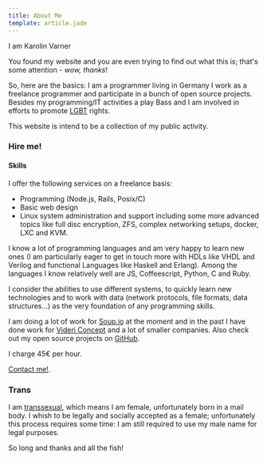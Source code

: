 ```yaml
---
title: About Me
template: article.jade
---
```


I am Karolin Varner

You found my website and you are even trying to find out
what this is; that's some attention - *wow, thanks*!

So, here are the basics: I am a programmer living in Germany
I work as
a freelance programmer and participate in a bunch of open
source projects.
Besides my programming/IT activities a play Bass and I am
involved in efforts to promote
[LGBT](https://en.wikipedia.org/wiki/LGBT) rights.

This website is intend to be a collection of my public
activity.

### Hire me!

#### Skills

I offer the following services on a freelance basis:

* Programming (Node.js, Rails, Posix/C)
* Basic web design
* Linux system administration and support including some
  more advanced topics like full disc encryption, ZFS,
  complex networking setups, docker, LXC and KVM.

I know a lot of programming languages and am very happy to
learn new ones (I am particularly eager to get in touch more
with HDLs like VHDL and Verilog and functional Languages
like Haskell and Erlang).
Among the languages I know relatively well are JS,
Coffeescript, Python, C and Ruby.

I consider the abilities to use different systems, to quickly
learn new technologies and to work with data (network
protocols, file formats, data structures…) as the very
foundation of any programming skills.

I am doing a lot of work for [Soup.io](http://soup.io) at
the moment and in the past I have done work for [Videri
Concept](http://www.videri-concept.de/) and a lot of smaller
companies.
Also check out my open source projects on
[GitHub](https://github.com/koraa).

I charge 45€ per hour.

[Contact me!](mailto://office.karo@cupdev.net).

### Trans

I am [transsexual](https://en.wikipedia.org/wiki/Transgender),
which means I am female, unfortunately born in a mail body.
I whish to be legally and socially accepted as a female;
unfortunately this process requires some time: I am still
required to use my male name for legal purposes.

So long and thanks and all the fish!
<div style="color: #eee; font-size: 2px">Hail Eris. Hail Discordia</div>
